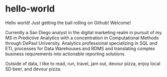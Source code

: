 # hello-world
Hello world! Just getting the ball rolling on Github! Welcome!

Currently a San Diego analyst in the digital marketing realm in pursuit of my MS in Predictive Analytics with a concentration in Computational Methods through DePaul University. 
Analytics professional specializing in SQL and ETL processes for Data Warehouses and RDMS and translating complex business requirements into actionable reporting solutions. 

Outside of data, I like to read, run, travel, jam out, devour pizza, enjoy local SD beer, and devour pizza. 
